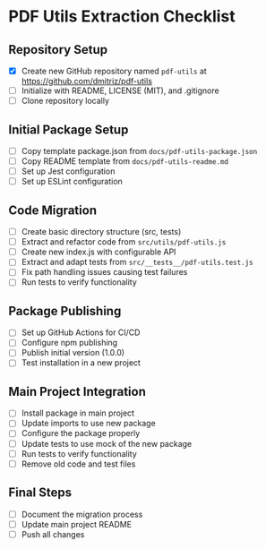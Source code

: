 # PDF Utils Extraction Checklist

## Repository Setup

- [x] Create new GitHub repository named `pdf-utils` at <https://github.com/dmitriz/pdf-utils>
- [ ] Initialize with README, LICENSE (MIT), and .gitignore
- [ ] Clone repository locally

## Initial Package Setup

- [ ] Copy template package.json from `docs/pdf-utils-package.json`
- [ ] Copy README template from `docs/pdf-utils-readme.md`
- [ ] Set up Jest configuration
- [ ] Set up ESLint configuration

## Code Migration

- [ ] Create basic directory structure (src, tests)
- [ ] Extract and refactor code from `src/utils/pdf-utils.js`
- [ ] Create new index.js with configurable API
- [ ] Extract and adapt tests from `src/__tests__/pdf-utils.test.js`
- [ ] Fix path handling issues causing test failures 
- [ ] Run tests to verify functionality

## Package Publishing

- [ ] Set up GitHub Actions for CI/CD
- [ ] Configure npm publishing
- [ ] Publish initial version (1.0.0)
- [ ] Test installation in a new project

## Main Project Integration

- [ ] Install package in main project
- [ ] Update imports to use new package
- [ ] Configure the package properly
- [ ] Update tests to use mock of the new package
- [ ] Run tests to verify functionality
- [ ] Remove old code and test files

## Final Steps

- [ ] Document the migration process
- [ ] Update main project README
- [ ] Push all changes
